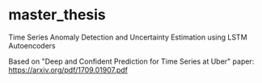 # master_thesis
Time Series Anomaly Detection and Uncertainty Estimation using LSTM Autoencoders

Based on "Deep and Confident Prediction for Time Series at Uber" paper: 
https://arxiv.org/pdf/1709.01907.pdf 
